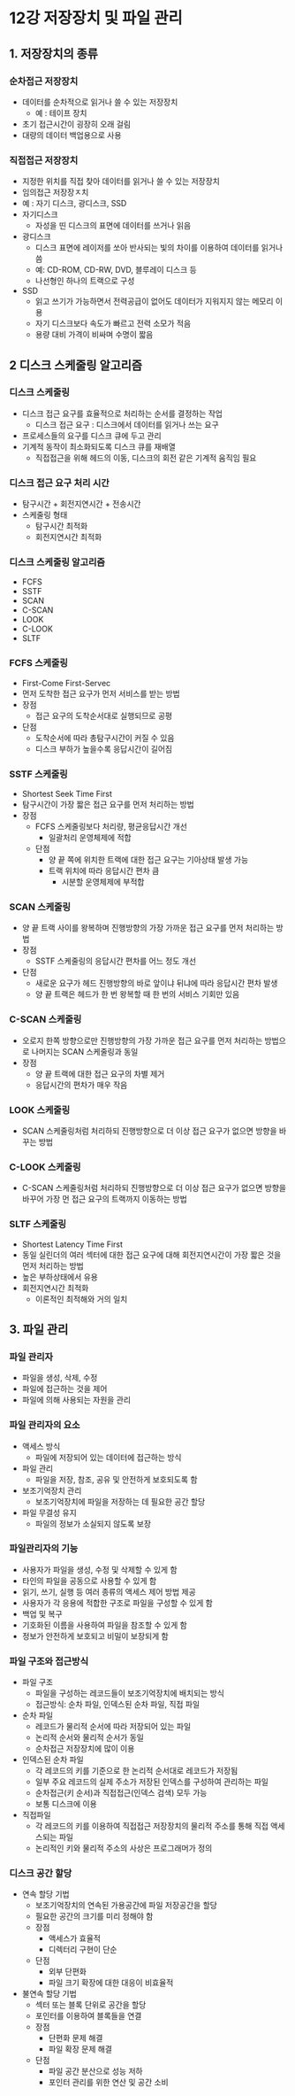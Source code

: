 # 12강 저장장치 및 파일 관리

## 1. 저장장치의 종류

### 순차접근 저장장치

- 데이터를 순차적으로 읽거나 쓸 수 있는 저장장치
    - 예 :  테이프 장치
- 초기 접근시간이 굉장히 오래 걸림
- 대량의 데이터 백업용으로 사용

### 직접접근 저장장치

- 지정한 위치를 직접 찾아 데이터를 읽거나 쓸 수 있는 저장장치
- 임의접근 저장장ㅈ치
- 예 : 자기 디스크, 광디스크, SSD
- 자기디스크
    - 자성을 띤 디스크의 표면에 데이터를 쓰거나 읽음
- 광디스크
    - 디스크 표면에 레이저를 쏘아 반사되는 빛의 차이를 이용하여 데이터를 읽거나 씀
    - 예: CD-ROM, CD-RW, DVD, 블루레이 디스크 등
    - 나선형인 하나의 트랙으로 구성
- SSD
    - 읽고 쓰기가 가능하면서 전력공급이 없어도 데이터가 지워지지 않는 메모리 이용
    - 자기 디스크보다 속도가 빠르고 전력 소모가 적음
    - 용량 대비 가격이 비싸며 수명이 짧음

## 2 디스크 스케줄링 알고리즘

### 디스크 스케줄링

- 디스크 접근 요구를 효율적으로 처리하는 순서를 결정하는 작업
    - 디스크 접근 요구 : 디스크에서 데이터를 읽거나 쓰는 요구
- 프로세스들의 요구를 디스크 큐에 두고 관리
- 기계적 동작이 최소화되도록 디스크 큐를 재배열
    - 직접접근을 위해 헤드의 이동, 디스크의 회전 같은 기계적 움직임 필요

### 디스크 접근 요구 처리 시간

- 탐구시간 + 회전지연시간 + 전송시간
- 스케줄링 형태
    - 탐구시간 최적화
    - 회전지연시간 최적화

### 디스크 스케줄링 알고리즘

- FCFS
- SSTF
- SCAN
- C-SCAN
- LOOK
- C-LOOK
- SLTF

### FCFS 스케줄링

- First-Come First-Servec
- 먼저 도착한 접근 요구가 먼저 서비스를 받는 방법
- 장점
    - 접근 요구의 도착순서대로 실행되므로 공평
- 단점
    - 도착순서에 따라 총탐구시간이 커질 수 있음
    - 디스크 부하가 높을수록 응답시간이 길어짐

### SSTF 스케줄링

- Shortest Seek Time First
- 탐구시간이 가장 짧은 접근 요구를 먼저 처리하는 방법
- 장점
    - FCFS 스케줄링보다 처리량, 평균응답시간 개선
        - 일괄처리 운영체제에 적합
    - 단점
        - 양 끝 쪽에 위치한 트랙에 대한 접근 요구는 기아상태 발생 가능
        - 트랙 위치에 따라 응답시간 편차 큼
            - 시분할 운영체제에 부적합

### SCAN 스케줄링

- 양 끝 트랙 사이를 왕복하며 진행방향의 가장 가까운 접근 요구를 먼저 처리하는 방법
- 장점
    - SSTF 스케줄링의 응답시간 편차를 어느 정도 개선
- 단점
    - 새로운 요구가 헤드 진행방향의 바로 앞이냐 뒤냐에 따라 응답시간 편차 발생
    - 양 끝 트랙은 헤드가 한 번 왕복할 때 한 번의 서비스 기회만 있음

### C-SCAN 스케줄링

- 오로지 한쪽 방향으로만 진행방향의 가장 가까운 접근 요구를 먼저 처리하는 방법으로 나머지는 SCAN 스케줄링과 동일
- 장점
    - 양 끝 트랙에 대한 접근 요구의 차별 제거
    - 응답시간의 편차가 매우 작음

### LOOK 스케줄링

- SCAN 스케줄링처럼 처리하되 진행방향으로 더 이상 접근 요구가 없으면 방향을 바꾸는 방법

### C-LOOK 스케줄링

- C-SCAN 스케줄링처럼 처리하되 진행방향으로 더 이상 접근 요구가 없으면 방향을 바꾸어 가장 먼 접근 요구의 트랙까지 이동하는 방법

### SLTF 스케줄링

- Shortest Latency Time First
- 동일 실린더의 여러 섹터에 대한 접근 요구에 대해 회전지연시간이 가장 짧은 것을 먼저 처리하는 방법
- 높은 부하상태에서 유용
- 회전지연시간 최적화
    - 이론적인 최적해와 거의 일치

## 3. 파일 관리

### 파일 관리자

- 파일을 생성, 삭제, 수정
- 파일에 접근하는 것을 제어
- 파일에 의해 사용되는 자원을 관리

### 파일 관리자의 요소

- 액세스 방식
    - 파일에 저장되어 있는 데이터에 접근하는 방식
- 파일 관리
    - 파일을 저장, 참조, 공유 및 안전하게 보호되도록 함
- 보조기억장치 관리
    - 보조기억장치에 파일을 저장하는 데 필요한 공간 할당
- 파일 무결성 유지
    - 파일의 정보가 소실되지 않도록 보장

### 파일관리자의 기능

- 사용자가 파일을 생성, 수정 및 삭제할 수 있게 함
- 타인의 파일을 공동으로 사용할 수 있게 함
- 읽기, 쓰기, 실행 등 여러 종류의 액세스 제어 방법 제공
- 사용자가 각 응용에 적합한 구조로 파일을 구성할 수 있게 함
- 백업 및 복구
- 기호화된 이름을 사용하여 파일을 참조할 수 있게 함
- 정보가 안전하게 보호되고 비밀이 보장되게 함

### 파일 구조와 접근방식

- 파일 구조
    - 파일을 구성하는 레코드들이 보조기억장치에 배치되는 방식
    - 접근방식: 순차 파일, 인덱스된 순차 파일, 직접 파일
- 순차 파일
    - 레코드가 물리적 순서에 따라 저장되어 있는 파일
    - 논리적 순서와 물리적 순서가 동일
    - 순차접근 저장장치에 많이 이용
- 인덱스된 순차 파일
    - 각 레코드의 키를 기준으로 한 논리적 순서대로 레코드가 저장됨
    - 일부 주요 레코드의 실제 주소가 저장된 인덱스를 구성하여 관리하는 파일
    - 순차접근(키 순서)과 직접접근(인덱스 검색) 모두 가능
    - 보통 디스크에 이용
- 직접파일
    - 각 레코드의 키를 이용하여 직접접근 저장장치의 물리적 주소를 통해 직접 액세스되는 파일
    - 논리적인 키와 물리적 주소의 사상은 프로그래머가 정의

### 디스크 공간 할당

- 연속 할당 기법
    - 보조기억장치의 연속된 가용공간에 파일 저장공간을 할당
    - 필요한 공간의 크기를 미리 정해야 함
    - 장점
        - 액세스가 효율적
        - 디렉터리 구현이 단순
    - 단점
        - 외부 단편화
        - 파일 크기 확장에 대한 대응이 비효율적
- 불연속 할당 기법
    - 섹터 또는 블록 단위로 공간을 할당
    - 포인터를 이용하여 블록들을 연결
    - 장점
        - 단편화 문제 해결
        - 파일 확장 문제 해결
    - 단점
        - 파일 공간 분산으로 성능 저하
        - 포인터 관리를 위한 연산 및 공간 소비